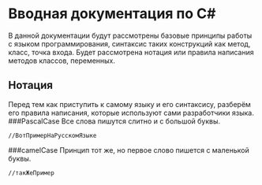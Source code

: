 # Вводная документация по C#
В данной документации будут рассмотрены базовые принципы работы с языком программирования, синтаксис таких конструкций как метод, класс, точка входа. Будет рассмотрена нотация или правила написания методов классов, переменных.
## Нотация
Перед тем как приступить к самому языку и его синтаксису, разберём его правила написания, которые используют сами разработчики языка.
###PascalCase
Все слова пишутся слитно и с большой буквы.
```
//ВотПримерНаРусскомЯзыке
```
###camelCase
Принцип тот же, но первое слово пишется с маленькой буквы.
```
//такЖеПример
```

